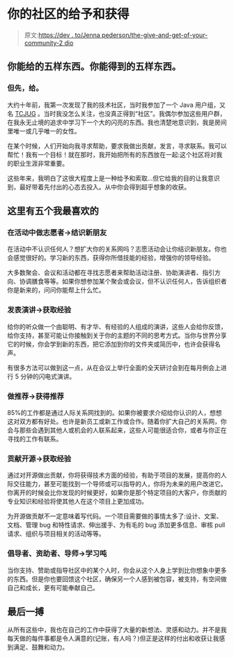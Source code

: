 # 你的社区的给予和获得

> 原文:[https://dev . to/Jenna pederson/the-give-and-get-of-your-community-2 dio](https://dev.to/jennapederson/the-give-and-get-of-your-community-2dio)

## [](#five-things-you-can-give-five-things-you-can-get)你能给的五样东西。你能得到的五样东西。

### [](#but-first-give)但先，给。

大约十年前，我第一次发现了我的技术社区，当时我参加了一个 Java 用户组，又名 [TCJUG](https://twitter.com/tcjug) 。当时我没怎么关注，也没真正得到“社区”。我偶尔参加这些用户群，在我永无止境的追求中学习下一个大的闪亮的东西。我也清楚地意识到，我是房间里唯一或几乎唯一的女性。

在某个时候，人们开始向我寻求帮助，要求我做出贡献，发言，寻求联系。我可以帮忙！我有一个目标！就在那时，我开始把所有的东西放在一起:这个社区将对我的职业生涯非常重要。

这些年来，我明白了这很大程度上是一种给予和索取...但它给我的目的让我意识到，最好带着先付出的心态去投入。从中你会得到超乎想象的收获。

## 这里有五个我最喜欢的

### [](#volunteer-at-an-event-%E2%86%92-meet-new-people)在活动中做志愿者→结识新朋友

在活动中不认识任何人？想扩大你的关系网吗？志愿活动会让你结识新朋友。你也会感觉很好的。学习新的东西，获得你所借技能的经验，增强你的领导经验。

大多数聚会、会议和活动都在寻找志愿者来帮助活动注册、协助演讲者、指引方向、协调膳食等等。如果你想参加某个聚会或会议，但不认识任何人，告诉组织者你是新来的，问问你能帮上什么忙。

### [](#give-a-talk-%E2%86%92-get-experience)发表演讲→获取经验

给你的听众做一个由聪明、有才华、有经验的人组成的演讲，这些人会给你反馈，给你支持，甚至可能让你接触到关于你的主题的不同的思考方式。当你与世界分享它的时候，你会学到新的东西，把它添加到你的文件夹或简历中，也许会获得名声。

有很多方法可以做到这一点，从在会议上举行全面的全天研讨会到在每月例会上进行 5 分钟的闪电式演讲。

### [](#make-a-referral-%E2%86%92-get-a-referral)做推荐→获得推荐

85%的工作都是通过人际关系网找到的。如果你被要求介绍给你认识的人，想想这对双方都有好处。也许是新员工或新工作或合作。随着你扩大自己的关系网，你会与那些会遇到其他人或机会的人联系起来，这些人可能很适合你，或者与你正在寻找的工作有联系。

### [](#contribute-to-opensource-%E2%86%92-get-experience)贡献开源→获取经验

通过对开源做出贡献，你将获得技术方面的经验，有助于项目的发展，提高你的人际交往能力，甚至可能找到一个导师或可以指导的人，你将为未来的用户改进它。你离开的时候会比你发现的时候更好，如果你是那个特定项目的大客户，你贡献的专业知识和经验将使其他人在这个项目上更加成功。

为开源做贡献不一定意味着写代码。一个项目需要做的事情太多了:设计、文案、文档、管理 bug 和特性请求、伸出援手、为有毛的 bug 添加更多信息、审核 pull 请求、组织与项目相关的活动等等。

### [](#advocate-sponsor-mentor-%E2%86%92-learn-a-ton)倡导者、资助者、导师→学习吨

当你支持、赞助或指导社区中的某个人时，你会从这个人身上学到比你想象中更多的东西。但是你也要回馈这个社区，确保另一个人感到被包容，被支持，有空间做自己和成长，更有可能奉献自己。

## [](#one-last-get)最后一搏

从所有这些中，我也在自己的工作中获得了大量的新想法、灵感和动力。并不是我每天做的每件事都是令人满意的(记账，有人吗？)但正是这样的付出和收获让我感到满足、鼓舞和动力。